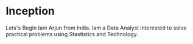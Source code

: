 # Inception
Lets's Begin
Iam Arjun from India. Iam a Data Analyst interested to solve practical problems using Stastistics and Technology.  

